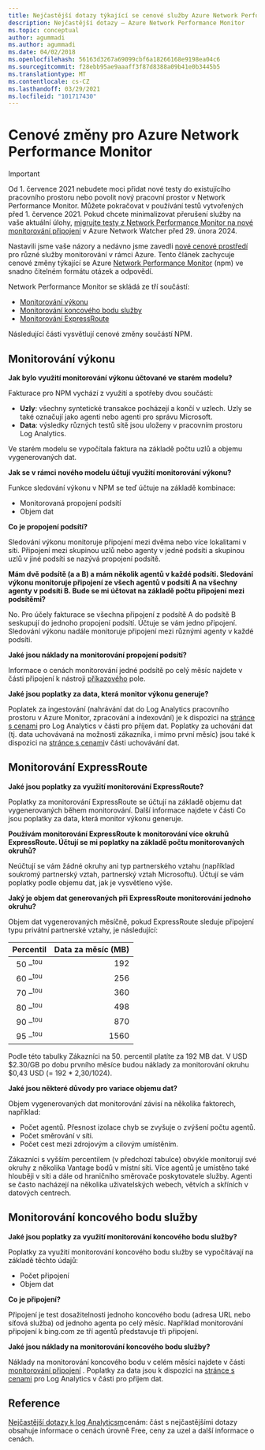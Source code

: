 ```yaml
---
title: Nejčastější dotazy týkající se cenové služby Azure Network Performance Monitor | Microsoft Docs
description: Nejčastější dotazy – Azure Network Performance Monitor
ms.topic: conceptual
author: agummadi
ms.author: agummadi
ms.date: 04/02/2018
ms.openlocfilehash: 56163d3267a69099cbf6a18266168e9198ea04c6
ms.sourcegitcommit: f28ebb95ae9aaaff3f87d8388a09b41e0b3445b5
ms.translationtype: MT
ms.contentlocale: cs-CZ
ms.lasthandoff: 03/29/2021
ms.locfileid: "101717430"
---
```

# <a name="pricing-changes-for-azure-network-performance-monitor"></a>Cenové změny pro Azure Network Performance Monitor

> [!IMPORTANT]
> Od 1. července 2021 nebudete moci přidat nové testy do existujícího pracovního prostoru nebo povolit nový pracovní prostor v Network Performance Monitor. Můžete pokračovat v používání testů vytvořených před 1. července 2021. Pokud chcete minimalizovat přerušení služby na vaše aktuální úlohy, [migrujte testy z Network Performance Monitor na nové monitorování připojení](../../network-watcher/migrate-to-connection-monitor-from-network-performance-monitor.md) v Azure Network Watcher před 29. února 2024.

Nastavili jsme vaše názory a nedávno jsme zavedli [nové cenové prostředí](https://azure.microsoft.com/blog/introducing-a-new-way-to-purchase-azure-monitoring-services/) pro různé služby monitorování v rámci Azure. Tento článek zachycuje cenové změny týkající se Azure [Network Performance Monitor](../../networking/network-monitoring-overview.md) (npm) ve snadno čitelném formátu otázek a odpovědí.

Network Performance Monitor se skládá ze tří součástí:
* [Monitorování výkonu](../../networking/network-monitoring-overview.md#performance-monitor)
* [Monitorování koncového bodu služby](../../networking/network-monitoring-overview.md)
* [Monitorování ExpressRoute](../../networking/network-monitoring-overview.md#expressroute-monitor)

Následující části vysvětlují cenové změny součástí NPM.

## <a name="performance-monitor"></a>Monitorování výkonu

**Jak bylo využití monitorování výkonu účtované ve starém modelu?**

Fakturace pro NPM vychází z využití a spotřeby dvou součástí:
* **Uzly**: všechny syntetické transakce pocházejí a končí v uzlech. Uzly se také označují jako agenti nebo agenti pro správu Microsoft.
* **Data**: výsledky různých testů sítě jsou uloženy v pracovním prostoru Log Analytics.

Ve starém modelu se vypočítala faktura na základě počtu uzlů a objemu vygenerovaných dat. 

**Jak se v rámci nového modelu účtují využití monitorování výkonu?**

Funkce sledování výkonu v NPM se teď účtuje na základě kombinace: 

* Monitorovaná propojení podsítí
* Objem dat

**Co je propojení podsítí?**

Sledování výkonu monitoruje připojení mezi dvěma nebo více lokalitami v síti. Připojení mezi skupinou uzlů nebo agenty v jedné podsíti a skupinou uzlů v jiné podsíti se nazývá propojení podsítě.

**Mám dvě podsítě (a a B) a mám několik agentů v každé podsíti. Sledování výkonu monitoruje připojení ze všech agentů v podsíti A na všechny agenty v podsíti B. Bude se mi účtovat na základě počtu připojení mezi podsítěmi?**

No. Pro účely fakturace se všechna připojení z podsítě A do podsítě B seskupují do jednoho propojení podsítí. Účtuje se vám jedno připojení. Sledování výkonu nadále monitoruje připojení mezi různými agenty v každé podsíti.

**Jaké jsou náklady na monitorování propojení podsítí?**

Informace o cenách monitorování jedné podsítě po celý měsíc najdete v části připojení k nástroji [příkazového](https://azure.microsoft.com/pricing/details/network-watcher/) pole.

**Jaké jsou poplatky za data, která monitor výkonu generuje?**

Poplatek za ingestování (nahrávání dat do Log Analytics pracovního prostoru v Azure Monitor, zpracování a indexování) je k dispozici na [stránce s cenami](https://azure.microsoft.com/pricing/details/log-analytics/) pro Log Analytics v části pro příjem dat. Poplatky za uchování dat (tj. data uchovávaná na možnosti zákazníka, i mimo první měsíc) jsou také k dispozici na [stránce s cenami](https://azure.microsoft.com/pricing/details/log-analytics/)v části uchovávání dat.


## <a name="expressroute-monitor"></a>Monitorování ExpressRoute

**Jaké jsou poplatky za využití monitorování ExpressRoute?**

Poplatky za monitorování ExpressRoute se účtují na základě objemu dat vygenerovaných během monitorování. Další informace najdete v části Co jsou poplatky za data, která monitor výkonu generuje.

**Používám monitorování ExpressRoute k monitorování více okruhů ExpressRoute. Účtují se mi poplatky na základě počtu monitorovaných okruhů?**

Neúčtují se vám žádné okruhy ani typ partnerského vztahu (například soukromý partnerský vztah, partnerský vztah Microsoftu). Účtují se vám poplatky podle objemu dat, jak je vysvětleno výše.

**Jaký je objem dat generovaných při ExpressRoute monitorování jednoho okruhu?**

Objem dat vygenerovaných měsíčně, pokud ExpressRoute sleduje připojení typu privátní partnerské vztahy, je následující:

|Percentil      |Data za měsíc (MB)|
| :---:          |           ---:|
|50 –<sup>tou</sup> |            192|
|60 –<sup>tou</sup> |            256|
|70 –<sup>tou</sup> |            360|
|80 –<sup>tou</sup> |            498|
|90 –<sup>tou</sup> |            870|
|95 –<sup>tou</sup> |           1560|


Podle této tabulky Zákazníci na 50. percentil platíte za 192 MB dat. V USD $2.30/GB po dobu prvního měsíce budou náklady za monitorování okruhu $0,43 USD (= 192 * 2,30/1024).

**Jaké jsou některé důvody pro variace objemu dat?**

Objem vygenerovaných dat monitorování závisí na několika faktorech, například:
* Počet agentů. Přesnost izolace chyb se zvyšuje o zvýšení počtu agentů.
* Počet směrování v síti.
* Počet cest mezi zdrojovým a cílovým umístěním.

Zákazníci s vyšším percentilem (v předchozí tabulce) obvykle monitorují své okruhy z několika Vantage bodů v místní síti. Více agentů je umístěno také hlouběji v síti a dále od hraničního směrovače poskytovatele služby. Agenti se často nacházejí na několika uživatelských webech, větvích a skříních v datových centrech.

## <a name="service-endpoint-monitor"></a>Monitorování koncového bodu služby

**Jaké jsou poplatky za využití monitorování koncového bodu služby?**

Poplatky za využití monitorování koncového bodu služby se vypočítávají na základě těchto údajů:
* Počet připojení
* Objem dat

**Co je připojení?**

Připojení je test dosažitelnosti jednoho koncového bodu (adresa URL nebo síťová služba) od jednoho agenta po celý měsíc. Například monitorování připojení k bing.com ze tří agentů představuje tři připojení.

**Jaké jsou náklady na monitorování koncového bodu služby?**

Náklady na monitorování koncového bodu v celém měsíci najdete v části [monitorování připojení](https://azure.microsoft.com/pricing/details/network-watcher/) . Poplatky za data jsou k dispozici na [stránce s cenami](https://azure.microsoft.com/pricing/details/log-analytics/) pro Log Analytics v části pro příjem dat.

## <a name="references"></a>Reference

[Nejčastější dotazy k log Analyticsm](https://azure.microsoft.com/pricing/details/log-analytics/)cenám: část s nejčastějšími dotazy obsahuje informace o cenách úrovně Free, ceny za uzel a další informace o cenách.